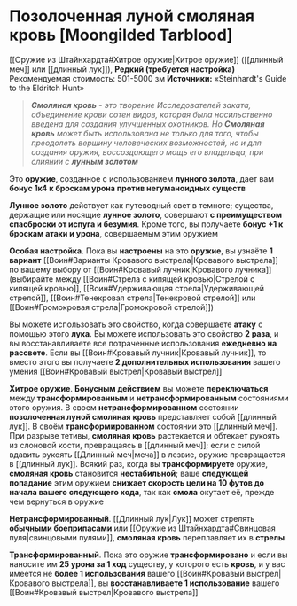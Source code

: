 # Позолоченная луной смоляная кровь [Moongilded Tarblood]

[[Оружие из Штайнхардта#Хитрое оружие|Хитрое оружие]] ([[длинный меч]] или [[длинный лук]]), **Редкий (требуется настройка)**
Рекомендуемая стоимость: 501-5000 зм
**Источники:** «Steinhardt's Guide to the Eldritch Hunt»

> _**Смоляная кровь** - это творение Исследователей заката, объединение крови сотен видов, которая была насильственно введена для создания улучшенных охотников. Но **Смоляная кровь** может быть использована не только для того, чтобы преодолеть вершину человеческих возможностей, но и для создания оружия, воссоздающего мощь его владельца, при слиянии с **лунным золотом**_

Это **оружие**, созданное с использованием **лунного золота**, дает вам **бонус 1к4 к броскам урона против негуманоидных существ**

**Лунное золото** действует как путеводный свет в темноте; существа, держащие или носящие **лунное золото**, совершают **с преимуществом спасброски от испуга и безумия**. Кроме того, вы получаете **бонус +1 к броскам атаки и урона**, совершаемым этим оружием

**Особая настройка**. Пока вы **настроены** на это **оружие**, вы узнаёте **1 вариант** [[Воин#Варианты Кровавого выстрела|Кровавого выстрела]] по вашему выбору от [[Воин#Кровавый лучник|Кровавого лучника]] (выбирайте между [[Воин#Стрела с кипящей кровью|Стрелой с кипящей кровью]], [[Воин#Удерживающая стрела|Удерживающей стрелой]], [[Воин#Тенекровая стрела|Тенекровой стрелой]] или [[Воин#Громокровая стрела|Громокровой стрелой]])

Вы можете использовать это свойство, когда совершаете **атаку** с помощью этого **лука**. Вы можете использовать это свойство **2 раза**, и вы восстанавливаете все потраченные использования **ежедневно на рассвете**. Если вы [[Воин#Кровавый лучник|Кровавый лучник]], то вместо этого вы получаете **2 дополнительных использования** вашего умения [[Воин#Кровавый выстрел|Кровавый выстрел]]

**Хитрое оружие**. **Бонусным действием** вы можете **переключаться** между **трансформированным** и **нетрансформированным** состояниями этого оружия. В своем **нетрансформированном** состоянии **позолоченная луной смоляная кровь** представляет собой [[длинный лук]]. В своём **трансформированном** состоянии это [[длинный меч]]. При разрыве тетивы, **смоляная кровь** растекается и обтекает рукоять из слоновой кости, превращаясь в [[длинный меч]]; если с силой вдавить рукоять [[Длинный меч|меча]] в лезвие, оружие превращается в [[длинный лук]]. Всякий раз, когда вы **трансформируете** оружие, **смоляная кровь** становится **нестабильной**; ваше **следующей попадание** этим оружием **снижает скорость цели на 10 футов до начала вашего следующего хода**, так как **смола** окутает её, прежде чем вернуться в оружие

**Нетрансформированный**. [[Длинный лук|Лук]] может стрелять **обычными боеприпасами** или [[Оружие из Штайнхардта#Свинцовая пуля|свинцовыми пулями]], **смоляная кровь** переплавляет их в **стрелы**

**Трансформированный**. Пока это оружие **трансформировано** и если вы наносите им **25 урона за 1 ход** существу, у которого есть **кровь**, и у вас имеется не **более 1 использования** вашего [[Воин#Кровавый выстрел|Кровавого выстрела]], вы **восстанавливаете 1 использование** вашего [[Воин#Кровавый выстрел|Кровавого выстрела]]